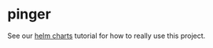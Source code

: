 # pinger

See our [helm charts](https://github.com/netifi/netifi-helm-charts) tutorial for how to really use this project.
